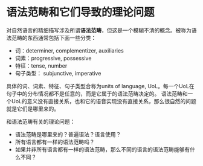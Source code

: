 # 语法范畴和它们导致的理论问题

对自然语言的精细描写涉及所谓**语法范畴**，但这是一个模糊不清的概念。被称为语法范畴的东西通常包括下面一些分类：

- 词：determiner, complementizer, auxiliaries
- 词素：progressive, possessive
- 特征：tense, number
- 句子类型： subjunctive, imperative

具体的词、词素、特征、句子类型合称为units of language, UoL。每一个UoL在句子中的分布情况都不是任意的，而是它属于的语法范畴决定的。
语法范畴和一个UoL的意义没有直接关系，也和它的语音实现没有直接关系，那么很自然的问题就是它们是哪里来的。

和语法范畴有关的理论问题：

- 语法范畴是哪里来的？普遍语法？语言使用？
- 所有语言都有一样的语法范畴吗？
- 如果并非所有语言都有一样的语法范畴，那么不同的语言的语法范畴能够有什么不同？

